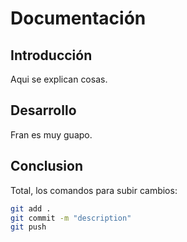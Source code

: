 # Documentación

## Introducción

Aqui se explican cosas.

## Desarrollo

Fran es muy guapo.

## Conclusion

Total, los comandos para subir cambios:

```bash
git add .
git commit -m "description"
git push
```